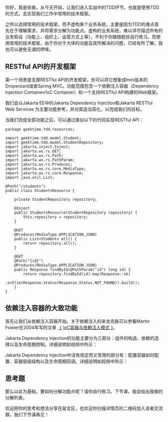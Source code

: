 你好，我是徐昊。从今天开始，让我们进入实战中的TDD环节。也就是使用TDD的方式，去实现我们工作中常用的技术框架。

之所以选择常用的技术框架，而不虚构某个业务系统，主要是因为TDD的难点首先在于理解需求，并将需求分解为功能点。虚构的业务系统，难以详尽描述所有的业务假设（功能上、组织上、运营方式上等），不利于你跟随题目自行练习。而使用常用的技术框架，由于你对于大体的功能及其所解决的问题，已经有所了解。我也可以避免无谓的啰嗦。

## RESTful API的开发框架

第一个场景是支撑RESTful API的开发框架，你可以将它想象成mini版本的Dropwizard或者Spring MVC。功能范围包含一个依赖注入容器（Dependency Injection Container/IoC Container）和一个支持RESTful API构建的Web框架。

我们会以Jakarta EE中的Jakarta Dependency Injection和Jakarta RESTful Web Services 为主要功能参考，并对其适当简化，以完成我们的目标。

当我们完成全部功能之后，可以通过类似以下的代码实现RESTful API：

```
package geektime.tdd.resources;

import geektime.tdd.model.Student;
import geektime.tdd.model.StudentRepository;
import jakarta.inject.Inject;
import jakarta.ws.rs.GET;
import jakarta.ws.rs.Path;
import jakarta.ws.rs.PathParam;
import jakarta.ws.rs.Produces;
import jakarta.ws.rs.core.MediaType;
import jakarta.ws.rs.core.Response;
import java.util.List;

@Path("/students")
public class StudentsResource {

    private StudentRepository repository;

    @Inject
    public StudentsResource(StudentRepository repository) {
        this.repository = repository;
    }

    @GET
    @Produces(MediaType.APPLICATION_JSON)
    public List<Student> all() {
        return repository.all();
    }

    @GET
    @Path("{id}")
    @Produces(MediaType.APPLICATION_JSON)
    public Response findById(@PathParam("id") long id) {
        return repository.findById(id).map(Response::ok)
                .orElse(Response.status(Response.Status.NOT_FOUND)).build();
    }
}

```

## 依赖注入容器的大致功能

首先让我们从依赖注入容器开始。关于依赖注入的来龙去脉可以参看Martin Fowler在2004年写的文章 [《](https://martinfowler.com/articles/injection.html) [IoC容器与依赖注入模式](https://martinfowler.com/articles/injection.html) [》](https://martinfowler.com/articles/injection.html)。

Jakarta Dependency Injection的功能主要分为三部分：组件的构造、依赖的选择以及生命周期控制。详细说明如视频中所示：

Jakarta Dependency Injection中没有规定而又常用的部分有：配置容器如何配置、容器层级结构以及生命周期回调。详细说明如视频中所示：

## 思考题

那么以此为基础，要如何分解功能点呢？请你自行练习。下节课，我会给出我做的分解列表。

欢迎把你的思考和想法分享在留言区，也欢迎你扫描详情页的二维码加入读者交流群。我们下节课再见！